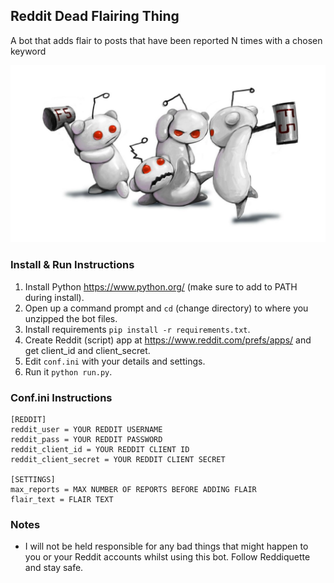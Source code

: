 ## Reddit Dead Flairing Thing

A bot that adds flair to posts that have been reported N times with a chosen keyword

![](ss.jpg)

### Install & Run Instructions

1.  Install Python https://www.python.org/ (make sure to add to PATH during install).
2.  Open up a command prompt and `cd` (change directory) to where you unzipped the bot files.
3.  Install requirements `pip install -r requirements.txt`.
4.  Create Reddit (script) app at https://www.reddit.com/prefs/apps/ and get client_id and client_secret.
5.  Edit `conf.ini` with your details and settings.
6.  Run it `python run.py`.

### Conf.ini Instructions

    [REDDIT]
    reddit_user = YOUR REDDIT USERNAME
    reddit_pass = YOUR REDDIT PASSWORD
    reddit_client_id = YOUR REDDIT CLIENT ID
    reddit_client_secret = YOUR REDDIT CLIENT SECRET

    [SETTINGS]
    max_reports = MAX NUMBER OF REPORTS BEFORE ADDING FLAIR
    flair_text = FLAIR TEXT


### Notes

-   I will not be held responsible for any bad things that might happen to you or your Reddit accounts whilst using this bot. Follow Reddiquette and stay safe.

